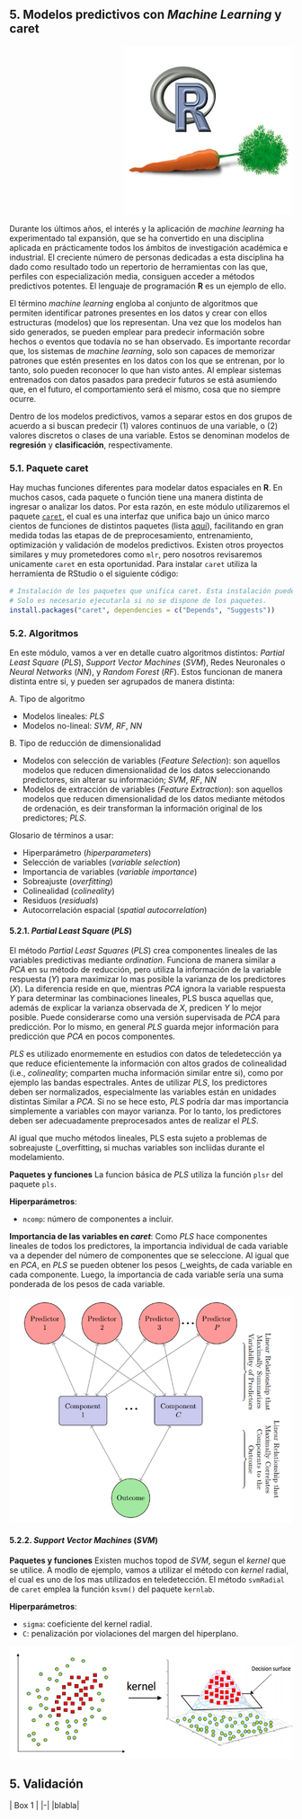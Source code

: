 ## 5. Modelos predictivos con _Machine Learning_ y caret

<p align="right">
  <img width="300" height="300" src="img/caret_R.jpg">
</p>

Durante los últimos años, el interés y la aplicación de _machine learning_ ha experimentado tal expansión, que se ha convertido en una disciplina aplicada en prácticamente todos los ámbitos de investigación académica e industrial. El creciente número de personas dedicadas a esta disciplina ha dado como resultado todo un repertorio de herramientas con las que, perfiles con especialización media, consiguen acceder a métodos predictivos potentes. El lenguaje de programación **R** es un ejemplo de ello.

El término _machine learning_ engloba al conjunto de algoritmos que permiten identificar patrones presentes en los datos y crear con ellos estructuras (modelos) que los representan. Una vez que los modelos han sido generados, se pueden emplear para predecir información sobre hechos o eventos que todavía no se han observado. Es importante recordar que, los sistemas de _machine learning_, solo son capaces de memorizar patrones que estén presentes en los datos con los que se entrenan, por lo tanto, solo pueden reconocer lo que han visto antes. Al emplear sistemas entrenados con datos pasados para predecir futuros se está asumiendo que, en el futuro, el comportamiento será el mismo, cosa que no siempre ocurre.

Dentro de los modelos predictivos, vamos a separar estos en dos grupos de acuerdo a si buscan predecir (1) valores continuos de una variable, o (2) valores discretos o clases de una variable. Estos se denominan modelos de **regresión** y **clasificación**, respectivamente.


### 5.1. Paquete caret

Hay muchas funciones diferentes para modelar datos espaciales en **R**. En muchos casos, cada paquete o función tiene una manera distinta de ingresar o analizar los datos. Por esta razón, en este módulo utilizaremos el paquete [``caret``](https://topepo.github.io/caret/), el cual es una interfaz que unifica bajo un único marco cientos de funciones de distintos paquetes (lista [aquí](https://topepo.github.io/caret/available-models.html)), facilitando en gran medida todas las etapas de de preprocesamiento, entrenamiento, optimización y validación de modelos predictivos. Existen otros proyectos similares y muy prometedores como ``mlr``, pero nosotros revisaremos unicamente ``caret`` en esta oportunidad. Para instalar ``caret`` utiliza la herramienta de RStudio o el siguiente código:

```R
# Instalación de los paquetes que unifica caret. Esta instalación puede tardar.
# Solo es necesario ejecutarla si no se dispone de los paquetes.
install.packages("caret", dependencies = c("Depends", "Suggests"))
```

### 5.2. Algoritmos

En este módulo, vamos a ver en detalle cuatro algoritmos distintos: _Partial Least Square_ (_PLS_), _Support Vector Machines_ (_SVM_), Redes Neuronales o _Neural Networks_ (_NN_), y _Random Forest_ (_RF_). Estos funcionan de manera distinta entre si, y pueden ser agrupados de manera distinta:

A. Tipo de algoritmo
- Modelos lineales: _PLS_
- Modelos no-lineal: _SVM_, _RF_, _NN_

B. Tipo de reducción de dimensionalidad
- Modelos con selección de variables (_Feature Selection_): son aquellos modelos que reducen dimensionalidad de los datos seleccionando predictores, sin alterar su información; _SVM_, _RF_, _NN_
- Modelos de extracción de variables (_Feature Extraction_): son aquellos modelos que reducen dimensionalidad de los datos mediante métodos de ordenación, es deir transforman la información original de los predictores; _PLS_.

Glosario de términos a usar:
- Hiperparámetro (_hiperparameters_)
- Selección de variables (_variable selection_)
- Importancia de variables (_variable importance_)
- Sobreajuste (_overfitting_)
- Colinealidad (_colineality_)
- Residuos (_residuals_)
- Autocorrelación espacial (_spatial autocorrelation_)

#### 5.2.1. _Partial Least Square_ (_PLS_)

El método _Partial Least Squares_ (_PLS_) crea componentes lineales de las variables predictivas mediante _ordination_. Funciona de manera similar a _PCA_ en su método de reducción, pero utiliza la información de la variable respuesta (_Y_) para maximizar lo mas posible la varianza de los predictores (_X_). La diferencia reside en que, mientras _PCA_ ignora la variable respuesta _Y_ para determinar las combinaciones lineales, PLS busca aquellas que, además de explicar la varianza observada de _X_, predicen _Y_ lo mejor posible. Puede considerarse como una versión supervisada de _PCA_ para predicción. Por lo mismo, en general _PLS_ guarda mejor información para predicción que _PCA_ en pocos componentes.

_PLS_ es utilizado enormemente en estudios con datos de teledetección ya que reduce eficientemente la información con altos grados de colinealidad (i.e., _colineality_; comparten mucha información similar entre si), como por ejemplo las bandas espectrales.  Antes de utilizar _PLS_, los predictores deben ser normalizados, especialmente las variables están en unidades distintas Similar a _PCA_. Si no se hece esto, _PLS_ podría dar mas importancia simplemente a variables con mayor varianza. Por lo tanto, los predictores deben ser adecuadamente preprocesados antes de realizar el _PLS_.

Al igual que mucho métodos lineales, PLS esta sujeto a problemas de sobreajuste (_overfitting₎ si muchas variables son incliidas durante el modelamiento.

**Paquetes y funciones**
La funcion básica de _PLS_ utiliza la función  ``plsr`` del paquete ``pls``.

**Hiperparámetros**:
- ``ncomp``: número de componentes a incluir.

**Importancia de las variables en _caret_**: Como _PLS_ hace componentes lineales de todos los predictores,  la importancia individual de cada variable va a depender del número de componentes que se seleccione. Al igual que en _PCA_, en _PLS_ se pueden obtener los pesos (_weights₎ de cada variable en cada componente. Luego, la importancia de cada variable sería una suma ponderada de los pesos de cada variable.

<p align="center">
  <img width="600" src="img/pls.png">
</p>


#### 5.2.2. _Support Vector Machines_ (_SVM_)

**Paquetes y funciones**
Existen muchos topod de _SVM_, segun el _kernel_ que se utilice. A modlo de ejemplo, vamos a utilizar el método con _kernel_ radial, el cual es uno de los mas utilizados en teledetección. El método ``svmRadial`` de ``caret`` emplea la función ``ksvm()`` del paquete ``kernlab``.

**Hiperparámetros**:
- ``sigma``: coeficiente del kernel radial.
- ``C``: penalización por violaciones del margen del hiperplano.

<p align="center">
  <img width="600" src="img/svm.png">
</p>


## 5. Validación

| Box 1 |
\|-\|
|blabla|
